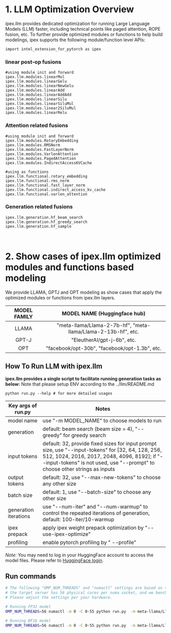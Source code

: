 # 1. LLM Optimization Overview

ipex.llm provides dedicated optimization for running Large Language Models (LLM) faster, including technical points like paged attention, ROPE fusion, etc. 
To further provide optimized modules or functions to help build modelings, ipex supports the following module/function level APIs:

```
import intel_extension_for_pytorch as ipex
```

### linear post-op fusions
```
#using module init and forward
ipex.llm.modules.linearMul
ipex.llm.modules.linearGelu
ipex.llm.modules.linearNewGelu
ipex.llm.modules.linearAdd
ipex.llm.modules.linearAddAdd
ipex.llm.modules.linearSilu
ipex.llm.modules.linearSiluMul
ipex.llm.modules.linear2SiluMul
ipex.llm.modules.linearRelu
```

###  Attention related fusions 
```
#using module init and forward
ipex.llm.modules.RotaryEmbedding
ipex.llm.modules.RMSNorm
ipex.llm.modules.FastLayerNorm
ipex.llm.modules.VarlenAttention
ipex.llm.modules.PagedAttention
ipex.llm.modules.IndirectAccessKVCache

#using as functions
ipex.llm.functional.rotary_embedding
ipex.llm.functional.rms_norm
ipex.llm.functional.fast_layer_norm
ipex.llm.functional.indirect_access_kv_cache
ipex.llm.functional.varlen_attention

```

### Generation related fusions 
```
ipex.llm.generation.hf_beam_search
ipex.llm.generation.hf_greedy_search
ipex.llm.generation.hf_sample
```

<br>

# 2. Show cases of ipex.llm optimized modules and functions based modeling
We provide LLAMA, GPTJ and OPT modeling as show cases that apply the optimized modules or functions from ipex.llm layers.

| MODEL FAMILY | MODEL NAME (Huggingface hub) |
|:---:|:---:|
|LLAMA| "meta-llama/Llama-2-7b-hf", "meta-llama/Llama-2-13b-hf", etc. |
|GPT-J| "EleutherAI/gpt-j-6b", etc. |
|OPT| "facebook/opt-30b", "facebook/opt-1.3b", etc. |

## How To Run LLM with ipex.llm

**ipex.llm provides a single script to facilitate running generation tasks as below:**
Note that please setup ENV according to the ../llm/README.md

```
python run.py --help # for more detailed usages
```

| Key args of run.py | Notes |
|---|---|
| model name | use "-m MODEL_NAME" to choose models to run |
| generation | default: beam search (beam size = 4), "--greedy" for greedy search |
| input tokens | default: 32, provide fixed sizes for input prompt size, use "--input-tokens" for [32, 64, 128, 256, 512, 1024, 2016, 2017, 2048, 4096, 8192]; if "--input-tokens" is not used, use "--prompt" to choose other strings as inputs|
| output tokens | default: 32, use "--max-new-tokens" to choose any other size |
| batch size |  default: 1, use "--batch-size" to choose any other size |
| generation iterations |  use "--num-iter" and "--num-warmup" to control the repeated iterations of generation, default: 100-iter/10-warmup |
| ipex prepack | apply ipex weight prepack optimization by "--use-ipex-optimize"|
| profiling | enable pytorch profiling by " --profile"|

*Note:* You may need to log in your HuggingFace account to access the model files. Please refer to [HuggingFace login](https://huggingface.co/docs/huggingface_hub/quick-start#login).


## Run commands

```bash
# The following "OMP_NUM_THREADS" and "numactl" settings are based on the assumption that
# the target server has 56 physical cores per numa socket, and we benchmark with 1 socket.
# Please adjust the settings per your hardware.

# Running FP32 model
OMP_NUM_THREADS=56 numactl -m 0 -C 0-55 python run.py  -m meta-llama/Llama-2-7b-hf --dtype float32  --use-ipex-optimize

# Running BF16 model
OMP_NUM_THREADS=56 numactl -m 0 -C 0-55 python run.py  -m meta-llama/Llama-2-7b-hf --dtype bfloat16 --use-ipex-optimize

```
